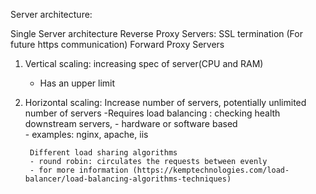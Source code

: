 Server architecture:

Single Server architecture
Reverse Proxy Servers: SSL termination (For future https communication)
Forward Proxy Servers

1. Vertical scaling: increasing spec of server(CPU and RAM) 
	- Has an upper limit
2. Horizontal scaling: Increase number of servers, potentially unlimited number of servers
	-Requires load balancing : checking health downstream servers, 
		- hardware or software based	
		- examples: nginx, apache, iis

		Different load sharing algorithms
		- round robin: circulates the requests between evenly 
		- for more information (https://kemptechnologies.com/load-balancer/load-balancing-algorithms-techniques)

